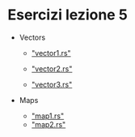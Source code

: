 

# Esercizi lezione 5


- Vectors
  - ["vector1.rs"](https://play.rust-lang.org/?version=stable&mode=debug&edition=2018&code=%2F%2F%20Make%20the%20test%20pass%20by%20changing%20the%20element%20at%20position%20%60pos%60%20with%20the%20value%20provided%20in%20the%20function%0A%0A%0A%0Afn%20change_single_item(pos%20%3A%20usize%2C%20value%20%3A%20i32%2C%20vec%20%3A%20%26mut%20Vec%3Ci32%3E)%20%7B%0A%20%20%20%20%0A%20%0A%7D%0A%0A%0A%23%5Bcfg(test)%5D%0Amod%20tests%20%7B%0A%0A%20%20%20%20use%20super%3A%3Achange_single_item%3B%0A%20%20%0A%20%20%20%20%23%5Btest%5D%20%20%0A%20%20%20%20fn%20test()%20%7B%0A%20%20%20%20%20%0A%20%20%20%20%20%0A%20%20%20%20%20let%20mut%20vec%20%3D%20vec!%5B1%2C2%2C3%5D%3B%0A%20%20%20%20%20%0A%20%20%20%20%20change_single_item(0%2C0%2C%26mut%20vec)%3B%0A%20%20%20%20%20%0A%20%20%20%20%20assert_eq!(vec!%5B0%2C2%2C3%5D%2Cvec)%3B%20%20%20%0A%20%20%20%20%20%0A%20%20%20%20%20change_single_item(1%2C0%2C%26mut%20vec)%3B%0A%20%20%20%20%20%0A%20%20%20%20%20assert_eq!(vec!%5B0%2C0%2C3%5D%2Cvec)%3B%20%20%20%0A%20%20%20%20%20%0A%20%20%20%20%20change_single_item(2%2C0%2C%26mut%20vec)%3B%0A%20%20%20%20%20%0A%20%20%20%20%20assert_eq!(vec!%5B0%2C0%2C0%5D%2Cvec)%3B%20%20%20%0A%20%20%20%20%20%0A%20%20%20%20%20%0A%20%20%20%20%7D%0A%7D)
  
  - ["vector2.rs"](https://play.rust-lang.org/?version=stable&mode=debug&edition=2018&code=%2F%2F%20Make%20the%20test%20pass%20by%20adding%202%20to%20each%20element%20in%20the%20array%0A%0A%0A%0Afn%20add_two(vec%20%3A%20%26mut%20Vec%3Ci32%3E)%7B%0A%20%20%20%20%0A%0A%7D%0A%0A%0A%23%5Bcfg(test)%5D%0Amod%20tests%20%7B%0A%0A%20%20%20%20use%20super%3A%3Aadd_two%3B%0A%20%20%0A%20%20%20%20%23%5Btest%5D%20%20%0A%20%20%20%20fn%20test()%20%7B%0A%20%20%20%20%20%0A%20%20%20%20%20let%20mut%20vec%20%3D%20vec!%5B0%2C2%2C4%5D%3B%0A%20%20%20%20%20%0A%20%20%20%20%20add_two(%26mut%20vec)%3B%0A%20%20%20%20%20%0A%20%20%20%20%20assert_eq!(vec!%5B2%2C4%2C6%5D%2Cvec)%3B%20%20%20%0A%20%20%20%20%20%0A%20%20%20%20%20add_two(%26mut%20vec)%3B%0A%20%20%20%20%20%0A%20%20%20%20%20assert_eq!(vec!%5B4%2C6%2C8%5D%2Cvec)%3B%20%20%20%0A%20%20%20%20%7D%0A%7D)
  - ["vector3.rs"](https://play.rust-lang.org/?version=stable&mode=debug&edition=2018&code=%2F%2F%20Make%20the%20test%20pass%20by%20calculating%20the%20sum%20of%20the%20elements%20in%20the%20vector%0A%0A%0Afn%20sum(vec%20%3A%20%26Vec%3Ci32%3E)%20-%3E%20i32%7B%0A%20%20%20%20%0A%20%20%20%200%0A%7D%0A%0A%0A%23%5Bcfg(test)%5D%0Amod%20tests%20%7B%0A%0A%20%20%20%20use%20super%3A%3Asum%3B%0A%20%20%0A%20%20%20%20%23%5Btest%5D%20%20%0A%20%20%20%20fn%20test()%20%7B%0A%20%20%20%20%20%0A%20%20%20%20%20%0A%20%20%20%20%20let%20vec%20%3D%20vec!%5B1%2C2%2C3%5D%3B%0A%20%20%20%20%20%0A%20%20%20%20%20sum(%26vec)%3B%0A%20%20%20%20%20%0A%20%20%20%20%20assert_eq!(6%2Csum(%26vec))%3B%20%20%20%0A%20%20%20%20%20%0A%20%20%20%20%20%0A%20%20%20%20%20%0A%20%20%20%20%20%0A%20%20%20%20%7D%0A%7D)

- Maps
  - ["map1.rs"](https://play.rust-lang.org/?version=stable&mode=debug&edition=2018&code=%2F%2F%20Make%20the%20test%20pass%20by%20calculating%20the%20sum%20of%20the%20elements%20in%20the%20values%20of%20the%20map%0A%0Ause%20std%3A%3Acollections%3A%3AHashMap%3B%0A%0Afn%20sum(vec%20%3A%20%26HashMap%3CString%2Ci32%3E)%20-%3E%20i32%7B%0A%20%20%20%20%0A%20%20%20%200%0A%7D%0A%0A%0A%23%5Bcfg(test)%5D%0Amod%20tests%20%7B%0A%0A%20%20%20%20use%20super%3A%3Asum%3B%0A%20%20%0A%20%20%20%20%23%5Btest%5D%20%20%0A%20%20%20%20fn%20test()%20%7B%0A%20%20%20%20%20%0A%20%20%20%20%20%0A%20%20%20%20%20let%20map%20%3D%20vec!%5B(String%3A%3Afrom(%221%22)%2C1)%2C(String%3A%3Afrom(%222%22)%2C1)%2C(String%3A%3Afrom(%223%22)%2C1)%5D.into_iter().collect()%3B%0A%20%20%20%20%20%0A%20%20%20%20%0A%20%20%20%20%20assert_eq!(3%2Csum(%26map))%3B%20%20%20%0A%20%20%20%20%20%0A%20%20%20%20%20%0A%20%20%20%20%20%0A%20%20%20%20%20%0A%20%20%20%20%7D%0A%7D)
  - ["map2.rs"](https://play.rust-lang.org/?version=stable&mode=debug&edition=2018&code=%2F%2F%20Make%20the%20test%20pass%20by%20creating%20a%20new%20hashMap%20where%20each%20value%20added%20by%20two%0A%0Ause%20std%3A%3Acollections%3A%3ABTreeMap%3B%0A%0Afn%20create_map(map%20%3A%20%26BTreeMap%3CString%2Ci32%3E)%20-%3E%20BTreeMap%3CString%2Ci32%3E%20%7B%0A%20%20%20%20%0A%20%20%20%20map.clone()%0A%7D%0A%0A%0A%23%5Bcfg(test)%5D%0Amod%20tests%20%7B%0A%0A%20%20%20%20use%20super%3A%3Acreate_map%3B%0A%20%20%20%20use%20std%3A%3Acollections%3A%3ABTreeMap%3B%0A%20%20%0A%20%20%20%20%23%5Btest%5D%20%20%0A%20%20%20%20fn%20test()%20%7B%0A%20%20%20%20%20%0A%20%20%20%20%20%0A%20%20%20%20%20let%20map%20%3D%20vec!%5B(String%3A%3Afrom(%221%22)%2C1)%2C(String%3A%3Afrom(%222%22)%2C1)%2C(String%3A%3Afrom(%223%22)%2C1)%5D.into_iter().collect()%3B%0A%20%20%20%20%20%0A%20%20%20%20%20let%20expected_map%20%3A%20BTreeMap%3CString%2Ci32%3E%20%3D%20vec!%5B(String%3A%3Afrom(%221%22)%2C3)%2C(String%3A%3Afrom(%222%22)%2C3)%2C(String%3A%3Afrom(%223%22)%2C3)%5D.into_iter().collect()%3B%0A%20%20%20%20%20%0A%20%20%20%20%0A%20%20%20%20%20assert_eq!(expected_map%2Ccreate_map(%26map))%3B%20%20%20%0A%20%20%20%20%20%0A%20%20%20%20%20%0A%20%20%20%20%20%0A%20%20%20%20%20%0A%20%20%20%20%7D%0A%7D)
  